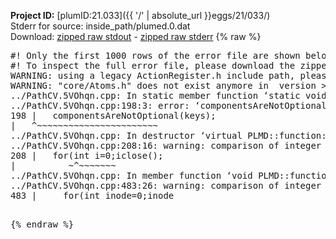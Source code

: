 **Project ID:** [plumID:21.033]({{ '/' | absolute_url }}eggs/21/033/)  
Stderr for source:  inside_path/plumed.0.dat   
Download: [zipped raw stdout](plumed.0.dat.plumed.stdout.txt.zip) - [zipped raw stderr](plumed.0.dat.plumed.stderr.txt.zip) 
{% raw %}
<pre>
#! Only the first 1000 rows of the error file are shown below
#! To inspect the full error file, please download the zipped raw stderr file above
WARNING: using a legacy ActionRegister.h include path, please use <<#include "core/ActionRegister.h">>
WARNING: "core/Atoms.h" does not exist anymore in  version >=2.10, you should change your code.
../PathCV.5VOhqn.cpp: In static member function ‘static void PLMD::function::PathCV::registerKeywords(PLMD::Keywords&)’:
../PathCV.5VOhqn.cpp:198:3: error: ‘componentsAreNotOptional’ was not declared in this scope
198 |   componentsAreNotOptional(keys);
|   ^~~~~~~~~~~~~~~~~~~~~~~~
../PathCV.5VOhqn.cpp: In destructor ‘virtual PLMD::function::PathCV::~PathCV()’:
../PathCV.5VOhqn.cpp:208:16: warning: comparison of integer expressions of different signedness: ‘int’ and ‘unsigned int’ [-Wsign-compare]
208 |   for(int i=0;i<mw_n_;++i){
|               ~^~~~~~
../PathCV.5VOhqn.cpp: In constructor ‘PLMD::function::PathCV::PathCV(const PLMD::ActionOptions&)’:
../PathCV.5VOhqn.cpp:236:16: warning: comparison of integer expressions of different signedness: ‘int’ and ‘unsigned int’ [-Wsign-compare]
236 |   for(int i=0;i<mw_n_;++i){
|               ~^~~~~~
../PathCV.5VOhqn.cpp:259:11: warning: comparison of integer expressions of different signedness: ‘int’ and ‘unsigned int’ [-Wsign-compare]
259 |       if(i==mw_id_) ifiles[i]->close();
|          ~^~~~~~~~
../PathCV.5VOhqn.cpp: In member function ‘void PLMD::function::PathCV::generatePath()’:
../PathCV.5VOhqn.cpp:483:26: warning: comparison of integer expressions of different signedness: ‘int’ and ‘unsigned int’ [-Wsign-compare]
483 |     for(int inode=0;inode<nnodes;inode++){
|                     ~~~~~^~~~~~~
../PathCV.5VOhqn.cpp: In member function ‘void PLMD::function::PathCV::readMultipleWalkers()’:
../PathCV.5VOhqn.cpp:941:16: warning: comparison of integer expressions of different signedness: ‘int’ and ‘unsigned int’ [-Wsign-compare]
941 |   for(int i=0;i<mw_n_;++i){
|               ~^~~~~~
../PathCV.5VOhqn.cpp:942:9: warning: comparison of integer expressions of different signedness: ‘int’ and ‘unsigned int’ [-Wsign-compare]
942 |     if(i==mw_id_) continue;
|        ~^~~~~~~~
../PathCV.5VOhqn.cpp:957:5: error: invalid use of incomplete type ‘class PLMD::Communicator’
957 |     comm.Barrier();
|     ^~~~
In file included from /home/runner/opt/include/plumed/function/../core/../tools/OFile.h:25,
from /home/runner/opt/include/plumed/function/../core/../tools/Log.h:25,
from /home/runner/opt/include/plumed/function/../core/Action.h:30,
from /home/runner/opt/include/plumed/function/../core/ActionWithValue.h:25,
from /home/runner/opt/include/plumed/function/Function.h:25,
from ../PathCV.5VOhqn.cpp:22:
/home/runner/opt/include/plumed/function/../core/../tools/FileBase.h:29:7: note: forward declaration of ‘class PLMD::Communicator’
29 | class Communicator;
|       ^~~~~~~~~~~~
../PathCV.5VOhqn.cpp:958:5: error: invalid use of incomplete type ‘class PLMD::Communicator’
958 |     multi_sim_comm.Barrier();
|     ^~~~~~~~~~~~~~
/home/runner/opt/include/plumed/function/../core/../tools/FileBase.h:29:7: note: forward declaration of ‘class PLMD::Communicator’
29 | class Communicator;
|       ^~~~~~~~~~~~
terminate called after throwing an instance of 'PLMD::Plumed::ExceptionError'
what():
(core/PlumedMain.cpp:1499) void PLMD::PlumedMain::load(const std::string&)
An error happened while executing command env PLUMED_ROOT='/home/runner/opt/lib/plumed' PLUMED_VERSION='2.10b' PLUMED_HTMLDIR='/home/runner/opt/share/doc/plumed' PLUMED_INCLUDEDIR='/home/runner/opt/include' PLUMED_PROGRAM_NAME='plumed' PLUMED_IS_INSTALLED='yes' "/home/runner/opt/lib/plumed"/scripts/mklib.sh -n -o ./../PathCV.2.10b.so ../PathCV.cpp

[fv-az1947-39:09248] *** Process received signal ***
[fv-az1947-39:09248] Signal: Aborted (6)
[fv-az1947-39:09248] Signal code:  (-6)
[fv-az1947-39:09248] [ 0] /lib/x86_64-linux-gnu/libc.so.6(+0x45330)[0x7f8f84c45330]
[fv-az1947-39:09248] [ 1] /lib/x86_64-linux-gnu/libc.so.6(pthread_kill+0x11c)[0x7f8f84c9eb2c]
[fv-az1947-39:09248] [ 2] /lib/x86_64-linux-gnu/libc.so.6(gsignal+0x1e)[0x7f8f84c4527e]
[fv-az1947-39:09248] [ 3] /lib/x86_64-linux-gnu/libc.so.6(abort+0xdf)[0x7f8f84c288ff]
[fv-az1947-39:09248] [ 4] /lib/x86_64-linux-gnu/libstdc++.so.6(+0xa5ff5)[0x7f8f850a5ff5]
[fv-az1947-39:09248] [ 5] /lib/x86_64-linux-gnu/libstdc++.so.6(+0xbb0da)[0x7f8f850bb0da]
[fv-az1947-39:09248] [ 6] /lib/x86_64-linux-gnu/libstdc++.so.6(_ZSt10unexpectedv+0x0)[0x7f8f850a5a55]
[fv-az1947-39:09248] [ 7] /lib/x86_64-linux-gnu/libstdc++.so.6(+0xa5a6f)[0x7f8f850a5a6f]
[fv-az1947-39:09248] [ 8] plumed(+0x146dd)[0x5649ec4226dd]
[fv-az1947-39:09248] [ 9] /lib/x86_64-linux-gnu/libc.so.6(+0x2a1ca)[0x7f8f84c2a1ca]
[fv-az1947-39:09248] [10] /lib/x86_64-linux-gnu/libc.so.6(__libc_start_main+0x8b)[0x7f8f84c2a28b]
[fv-az1947-39:09248] [11] plumed(+0x15365)[0x5649ec423365]
[fv-az1947-39:09248] *** End of error message ***
</pre>
{% endraw %}
